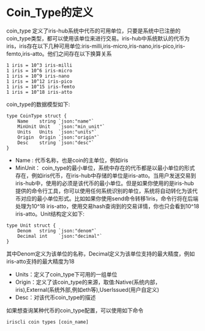 #  Coin_Type的定义
coin_type 定义了iris-hub系统中代币的可用单位，只要是系统中已注册的coin_type类型，都可以使用该单位来进行交易。iris-hub中系统默认的代币为iris，iris存在以下几种可用单位:iris-milli,iris-micro,iris-nano,iris-pico,iris-femto,iris-atto。他们之间存在以下换算关系
```
1 iris = 10^3 iris-milli
1 iris = 10^6 iris-micro
1 iris = 10^9 iris-nano
1 iris = 10^12 iris-pico
1 iris = 10^15 iris-femto
1 iris = 10^18 iris-atto
```
coin_type的数据模型如下:
```golang
type CoinType struct {
	Name    string `json:"name"`
	MinUnit Unit   `json:"min_unit"`
	Units   Units  `json:"units"`
	Origin  Origin `json:"origin"`
	Desc    string `json:"desc"`
}
```
* Name :    代币名称，也是coin的主单位，例如iris
* MinUnit： coin_type的最小单位，系统中存在的代币都是以最小单位的形式存在，例如iris代币，在iris-hub中存储的单位是iris-atto。当用户发送交易到iris-hub中，使用的必须是该代币的最小单位。但是如果你使用的是iris-hub提供的命令行工具，你可以使用任何系统识别的单位，系统将自动转化为该代币对应的最小单位形式。比如如果你使用send命令转移1iris，命令行将在后端处理为10^18 iris-atto，使用交易hash查询到的交易详情，你也只会看到10^18 iris-atto。Unit结构定义如下:
```golang
type Unit struct {
	Denom   string `json:"denom"`
	Decimal int    `json:"decimal"`
}
```
其中Denom定义为该单位的名称，Decimal定义为该单位支持的最大精度，例如iris-atto支持的最大精度为18
* Units：定义了coin_type下可用的一组单位
* Origin：定义了该coin_type的来源，取值:Native(系统内部，iris),External(系统外部,例如eth等),UserIssued(用户自定义)
* Desc：对该代币coin_type的描述

如果想查询某种代币的coin_type配置，可以使用如下命令
```golang
iriscli coin types [coin_name]
```